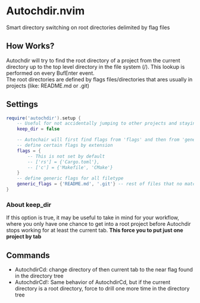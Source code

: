 # Autochdir.nvim
Smart directory switching on root directories delimited by flag files

## How Works?
Autochdir will try to find the root directory of a project from the current directory up to the top level directory in the file system (/). This lookup is performed on every BufEnter event.\
The root directories are defined by flags files/directories that ares usually in projects (like: README.md or .git)

## Settings
```lua
require('autochdir').setup {
    -- Useful for not accidentally jumping to other projects and staying in the first project found
    keep_dir = false

    -- Autochair will first find flags from 'flags' and then from 'generic flags'
    -- define certain flags by extension
    flags = {
        -- This is not set by default
        -- ['rs'] = {'Cargo.toml'},
        -- ['c'] = {'Makefile', 'CMake'}
    }
    -- define generic flags for all filetype
    generic_flags = {'README.md', '.git'} -- rest of files that no match the previous flags
}
```

### About keep_dir
If this option is true, it may be useful to take in mind for your workflow, where you only have one chance to get into a root project before Autochdir stops working for at least the current tab. __This force you to put just one project by tab__

## Commands
* AutochdirCd: change directory of then current tab to the near flag found in the directory tree
* AutochdirCd!: Same behavior of AutochdirCd, but if the current directory is a root directory, force to drill one more time in the directory tree
